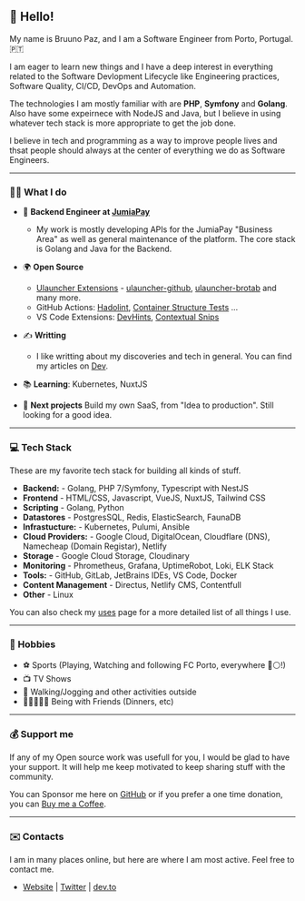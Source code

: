 ## 👋 Hello!

My name is Bruuno Paz, and I am a Software Engineer from Porto, Portugal. 🇵🇹

I am eager to learn new things and I have a deep interest in everything related to the Software Devlopment Lifecycle like Engineering practices, Software Quality, CI/CD, DevOps and Automation.

The technologies I am mostly familiar with are **PHP**, **Symfony** and **Golang**. Also have some expeirnece with NodeJS and Java, but I believe in using whatever tech stack is more appropriate to get the job done.

I believe in tech and programming as a way to improve people lives and thsat people should always at the center of everything we do as Software Engineers.

---

### 👨‍💻 What I do

* :briefcase: **Backend Engineer at [JumiaPay](https://pay.jumia.com.ng)** 
  * My work is mostly developing APIs for the JumiaPay "Business Area" as well as general maintenance of the platform. The core stack is Golang and Java for the Backend.

* 🌍 **Open Source**
  * [Ulauncher Extensions](https://ext.ulauncher.io/) - [ulauncher-github](https://github.com/brpaz/ulauncher-github), [ulauncher-brotab](https://ext.ulauncher.io/-/github-brpaz-ulauncher-brotab) and many more.
  * GitHub Actions: [Hadolint](https://github.com/brpaz/hadolint-action), [Container Structure Tests](https://github.com/brpaz/structure-tests-action) ...
  * VS Code Extensions: [DevHints](https://marketplace.visualstudio.com/items?itemName=brpaz.devhints), [Contextual Snips](https://github.com/brpaz/vscode-contextual-snips)

* ✍️ **Writting**
  * I like writting about my discoveries and tech in general. You can find my articles on [Dev](https://dev.to/brpaz).
* 📚 **Learning**: Kubernetes, NuxtJS
* 🚧 **Next projects** Build my own SaaS, from "Idea to production". Still looking for a good idea.

---

### :computer: Tech Stack

These are my favorite tech stack for building all kinds of stuff.

* **Backend:** - Golang, PHP 7/Symfony, Typescript with NestJS
* **Frontend** - HTML/CSS, Javascript, VueJS, NuxtJS, Tailwind CSS
* **Scripting** - Golang, Python
* **Datastores** - PostgresSQL, Redis, ElasticSearch, FaunaDB
* **Infrastucture:** - Kubernetes, Pulumi, Ansible
* **Cloud Providers:** - Google Cloud, DigitalOcean, Cloudflare (DNS), Namecheap (Domain Registar), Netlify
* **Storage** - Google Cloud Storage, Cloudinary
* **Monitoring** -  Phrometheus, Grafana, UptimeRobot, Loki, ELK Stack
* **Tools:** - GitHub, GitLab, JetBrains IDEs, VS Code, Docker
* **Content Management** - Directus, Netlify CMS, Contentfull
* **Other** - Linux

You can also check my [uses](https://brunopaz.dev/uses/) page for a more detailed list of all things I use.

---

### 🌅 Hobbies

* ⚽ Sports (Playing, Watching and following FC Porto, everywhere 🔵⚪!)
* 📺 TV Shows
* 🏃 Walking/Jogging and other activities outside
* 🧑🏻‍🤝‍🧑🏽 Being with Friends (Dinners, etc)

---

### 💰 Support me

If any of my Open source work was usefull for you, I would be glad to have your support. It will help me keep motivated to keep sharing stuff with the community.

You can Sponsor me here on [GitHub](https://github.com/sponsors/brpaz) or if you prefer a one time donation, you can [Buy me a Coffee](https://www.buymeacoffee.com/Z1Bu6asGV).

---

### :envelope: Contacts

I am in many places online, but here are where I am most active. Feel free to contact me.

* [Website](https://brunopaz.dev) | [Twitter](https://twitter.com/brunopaz88) | [dev.to](https://dev.to/brpaz)

